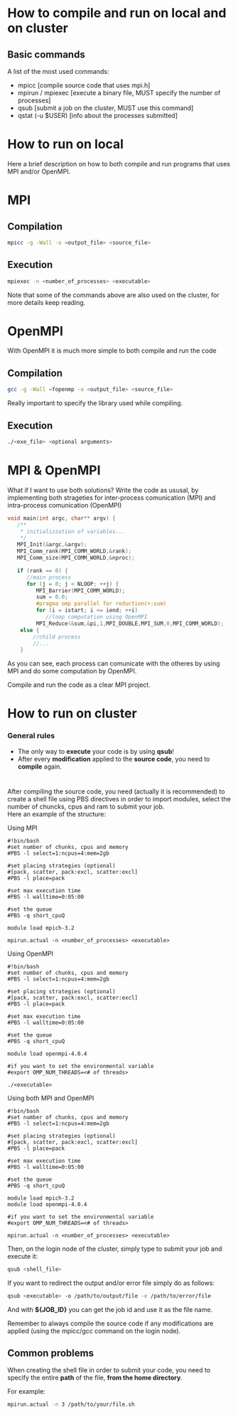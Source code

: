 # How to compile and run on local and on cluster

## Basic commands
A list of the most used commands:
- mpicc [compile source code that uses mpi.h]
- mpirun / mpiexec [execute a binary file, MUST specify the number of processes]
- qsub [submit a job on the cluster, MUST use this command]
- qstat (-u $USER) [info about the processes submitted]

# How to run on local
Here a brief description on how to both compile and run programs
that uses MPI and/or OpenMPI.

# MPI

## Compilation
```bash
mpicc -g -Wall -o <output_file> <source_file>
```

## Execution
```bash
mpiexec -n <number_of_processes> <executable>
```

Note that some of the commands above are also used on the cluster,
for more details keep reading.

# OpenMPI
With OpenMPI it is much more simple to both compile and run the code

## Compilation
```bash
gcc -g -Wall −fopenmp -o <output_file> <source_file>
```
Really important to specify the library used while compiling.

## Execution
```bash
./<exe_file> <optional arguments>
```

# MPI & OpenMPI
What if I want to use both solutions?
Write the code as ususal, by implementing both strageties for inter-process comunication (MPI) and intra-process comunication (OpenMPI)

```c
void main(int argc, char** argv) {
   /**
    * initializzation of variables...
    */
   MPI_Init(&argc,&argv);
   MPI_Comm_rank(MPI_COMM_WORLD,&rank);
   MPI_Comm_size(MPI_COMM_WORLD,&nproc);

   if (rank == 0) {
      //main process
      for (j = 0; j < NLOOP; ++j) {
         MPI_Barrier(MPI_COMM_WORLD);
         sum = 0.0;
         #pragma omp parallel for reduction(+:sum)
         for (i = istart; i <= iend; ++i)
            //loop computation using OpenMPI
         MPI_Reduce(&sum,&pi,1,MPI_DOUBLE,MPI_SUM,0,MPI_COMM_WORLD);
    else {
        //child process
        //...
    }
```

As you can see, each process can comunicate with the otheres by using MPI and do some computation by OpenMPI.

Compile and run the code as a clear MPI project.


# How to run on cluster

### General rules
- The only way to __execute__ your code is by using __qsub__!
- After every __modification__ applied to the __source code__, you need to __compile__ again.

#

After compiling the source code, you need (actually it is recommended) to create a shell file
using PBS directives in order to import modules, select the number
of chuncks, cpus and ram to submit your job.<br/>
Here an example of the structure:

Using MPI
```shell
#!bin/bash
#set number of chunks, cpus and memory
#PBS -l select=1:ncpus=4:mem=2gb

#set placing strategies (optional)
#[pack, scatter, pack:excl, scatter:excl]
#PBS -l place=pack

#set max execution time
#PBS -l walltime=0:05:00

#set the queue
#PBS -q short_cpuQ

module load mpich-3.2

mpirun.actual -n <number_of_processes> <executable>
```

Using OpenMPI
```shell
#!bin/bash
#set number of chunks, cpus and memory
#PBS -l select=1:ncpus=4:mem=2gb

#set placing strategies (optional)
#[pack, scatter, pack:excl, scatter:excl]
#PBS -l place=pack

#set max execution time
#PBS -l walltime=0:05:00

#set the queue
#PBS -q short_cpuQ

module load openmpi-4.0.4

#if you want to set the environmental variable
#export OMP_NUM_THREADS=<# of threads>

./<executable>
```

Using both MPI and OpenMPI
```shell
#!bin/bash
#set number of chunks, cpus and memory
#PBS -l select=1:ncpus=4:mem=2gb

#set placing strategies (optional)
#[pack, scatter, pack:excl, scatter:excl]
#PBS -l place=pack

#set max execution time
#PBS -l walltime=0:05:00

#set the queue
#PBS -q short_cpuQ

module load mpich-3.2
module load openmpi-4.0.4

#if you want to set the environmental variable
#export OMP_NUM_THREADS=<# of threads>

mpirun.actual -n <number_of_processes> <executable>
```

Then, on the login node of the cluster, simply type to submit your job
and execute it:

```bash
qsub <shell_file>
```


If you want to redirect the output and/or error file simply do as follows:

```bash
qsub <executable> -o /path/to/output/file -e /path/to/error/file
```
And with __${JOB_ID}__ you can get the job id and use it as the file name.


Remember to always compile the source code if any modifications are applied (using the mpicc/gcc command on the login node).

## Common problems
When creating the shell file in order to submit your code, you need to specify the entire __path__ of the file, __from the home directory__.

For example: 
```bash
mpirun.actual -n 3 /path/to/your/file.sh
```